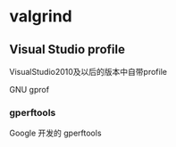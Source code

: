 # valgrind

## Visual Studio profile
VisualStudio2010及以后的版本中自带profile

GNU gprof 

### gperftools
Google 开发的 gperftools